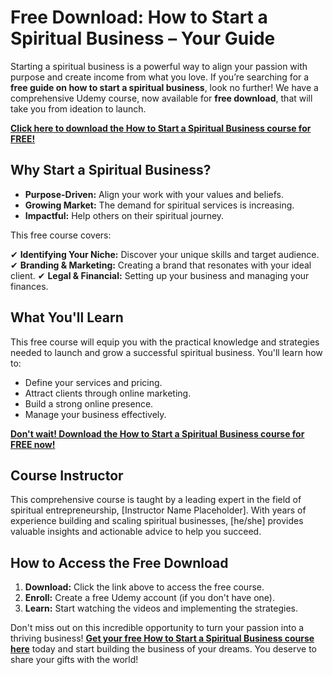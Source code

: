 # Free Download: How to Start a Spiritual Business – Your Guide

Starting a spiritual business is a powerful way to align your passion with purpose and create income from what you love. If you’re searching for a **free guide on how to start a spiritual business**, look no further! We have a comprehensive Udemy course, now available for **free download**, that will take you from ideation to launch.

[**Click here to download the How to Start a Spiritual Business course for FREE!**](https://udemywork.com/how-to-start-a-spiritual-business)

## Why Start a Spiritual Business?

*   **Purpose-Driven:** Align your work with your values and beliefs.
*   **Growing Market:** The demand for spiritual services is increasing.
*   **Impactful:** Help others on their spiritual journey.

This free course covers:

✔ **Identifying Your Niche:** Discover your unique skills and target audience.
✔ **Branding & Marketing:** Creating a brand that resonates with your ideal client.
✔ **Legal & Financial:** Setting up your business and managing your finances.

## What You'll Learn

This free course will equip you with the practical knowledge and strategies needed to launch and grow a successful spiritual business. You'll learn how to:

*   Define your services and pricing.
*   Attract clients through online marketing.
*   Build a strong online presence.
*   Manage your business effectively.

[**Don't wait! Download the How to Start a Spiritual Business course for FREE now!**](https://udemywork.com/how-to-start-a-spiritual-business)

## Course Instructor

This comprehensive course is taught by a leading expert in the field of spiritual entrepreneurship, [Instructor Name Placeholder]. With years of experience building and scaling spiritual businesses, [he/she] provides valuable insights and actionable advice to help you succeed.

## How to Access the Free Download

1.  **Download:** Click the link above to access the free course.
2.  **Enroll:** Create a free Udemy account (if you don't have one).
3.  **Learn:** Start watching the videos and implementing the strategies.

Don't miss out on this incredible opportunity to turn your passion into a thriving business! **[Get your free How to Start a Spiritual Business course here](https://udemywork.com/how-to-start-a-spiritual-business)** today and start building the business of your dreams. You deserve to share your gifts with the world!

